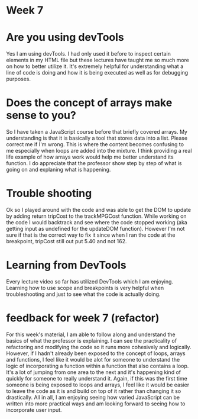 # Week 7

# Are you using devTools

Yes I am using devTools. I had only used it before to inspect certain elements in my HTML file but these lectures have taught me so much more on how to better utilize it. It's extremely helpful for understanding what a line of code is doing and how it is being executed as well as for debugging purposes.

# Does the concept of arrays make sense to you?

So I have taken a JavaScript course before that briefly covered arrays. My understanding is that it is basically a tool that stores data into a list. Please correct me if I'm wrong. This is where the content becomes confusing to me especially when loops are added into the mixture. I think providing a real life example of how arrays work would help me better understand its function. I do appreciate that the professor show step by step of what is going on and explaning what is happening. 

# Trouble shooting 

Ok so I played around with the code and was able to get the DOM to update by adding return tripCost to the trackMPGCost function. While working on the code I would backtrack and see where the code stopped working (aka getting input as undefined for the updateDOM function). However I'm not sure if that is the correct way to fix it since when I ran the code at the breakpoint, tripCost still out put 5.40 and not 162. 

# Learning from DevTools

Every lecture video so far has utilized DevTools which I am enjoying. Learning how to use scope and breakpoints is very helpful when troubleshooting and just to see what the code is actually doing. 

# feedback for week 7 (refactor)

For this week's material, I am able to follow along and understand the basics of what the professor is explaining. I can see the practicality of refactoring and modifying the code so it runs more cohesively and logically. However, if I hadn't already been exposed to the concept of loops, arrays and functions, I feel like it would be alot for someone to understand the logic of incorporating a function within a function that also contains a loop. It's a lot of jumping from one area to the next and it's happening kind of quickly for someone to really understand it. Again, if this was the first time someone is being exposed to loops and arrays, I feel like it would be easier to leave the code as it is and build on top of it rather than changing it so drastically. All in all, I am enjoying seeing how varied JavaScript can be written into more practical ways and am looking forward to seeing how to incorporate user input. 